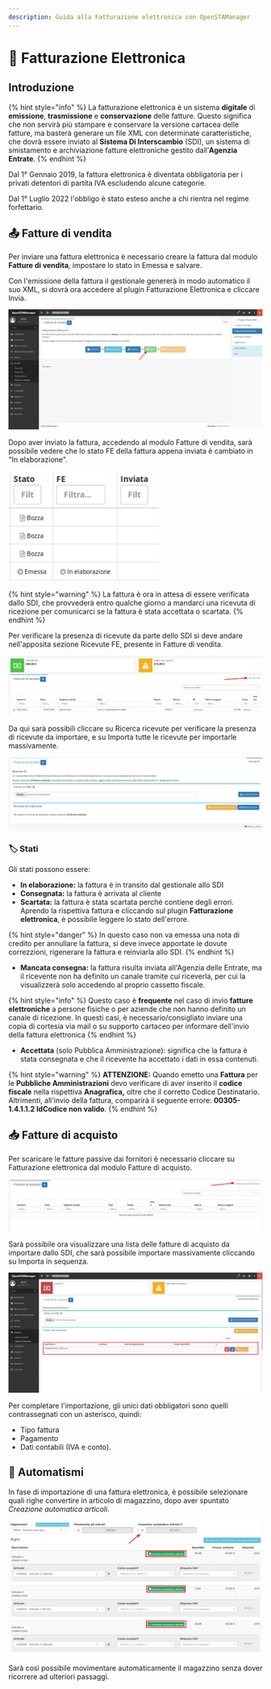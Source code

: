 ```yaml
---
description: Guida alla Fatturazione elettronica con OpenSTAManager
---
```


# 📘 Fatturazione Elettronica

## Introduzione

{% hint style="info" %}
La fatturazione elettronica è un sistema **digitale** di **emissione**, **trasmissione** e **conservazione** delle fatture. Questo significa che non servirà più stampare e conservare la versione cartacea delle fatture, ma basterà generare un file XML con determinate caratteristiche, che dovrà essere inviato al **Sistema Di Interscambio** (SDI), un sistema di smistamento e archiviazione fatture elettroniche gestito dall’**Agenzia Entrate**.
{% endhint %}

Dal 1° Gennaio 2019, la fattura elettronica è diventata obbligatoria per i privati detentori di partita IVA escludendo alcune categorie.

Dal 1° Luglio 2022 l'obbligo è stato esteso anche a chi rientra nel regime forfettario.

## 📤 Fatture di vendita

Per inviare una fattura elettronica è necessario creare la fattura dal modulo **Fatture di vendita**, impostare lo stato in Emessa e salvare.

Con l'emissione della fattura il gestionale genererà in modo automatico il suo XML, si dovrà ora accedere al plugin Fatturazione Elettronica e cliccare Invia.

![](<../../../.gitbook/assets/image (596).png>)

Dopo aver inviato la fattura, accedendo al modulo Fatture di vendita, sarà possibile vedere che lo stato FE della fattura appena inviata è cambiato in "In elaborazione".&#x20;

![](../../../.gitbook/assets/StatoInElaborazione.PNG)

{% hint style="warning" %}
La fattura è ora in attesa di essere verificata dallo SDI, che provvederà entro qualche giorno a mandarci una ricevuta di ricezione per comunicarci se la fattura è stata accettata o scartata.
{% endhint %}

Per verificare la presenza di ricevute da parte dello SDI si deve andare nell'apposita sezione Ricevute FE, presente in Fatture di vendita.

![](<../../../.gitbook/assets/image (443).png>)

Da qui sarà possibili cliccare su Ricerca ricevute per verificare la presenza di ricevute da importare, e su Importa tutte le ricevute per importarle massivamente.

![](<../../../.gitbook/assets/image (2).png>)

### 🏷️ **Stati**

Gli stati possono essere:

* **In elaborazione:** la fattura è in transito dal gestionale allo SDI
* **Consegnata:** la fattura è arrivata al cliente
* **Scartata:** la fattura è stata scartata perché contiene degli errori. Aprendo la rispettiva fattura e cliccando sul plugin **Fatturazione elettronica**, è possibile leggere lo stato dell'errore.

{% hint style="danger" %}
In questo caso non va emessa una nota di credito per annullare la fattura, si deve invece apportate le dovute correzzioni, rigenerare la fattura e reinviarla allo SDI.
{% endhint %}

* **Mancata consegna:** la fattura risulta inviata all'Agenzia delle Entrate, ma il ricevente non ha definito un canale tramite cui riceverla, per cui la visualizzerà solo accedendo al proprio cassetto fiscale.&#x20;

{% hint style="info" %}
Questo caso è **frequente** nel caso di invio **fatture elettroniche** a persone fisiche o per aziende che non hanno definito un canale di ricezione. In questi casi, è necessario/consigliato inviare una copia di cortesia via mail o su supporto cartaceo per informare dell'invio della fattura elettronica
{% endhint %}

* **Accettata** (solo Pubblica Amministrazione): significa che la fattura è stata consegnata e che il ricevente ha accettato i dati in essa contenuti.

{% hint style="warning" %}
**ATTENZIONE:** Quando emetto una **Fattura** per le **Pubbliche Amministrazioni** devo verificare di aver inserito il **codice fiscale** nella rispettiva **Anagrafica,** oltre che il corretto Codice Destinatario. Altrimenti, all'invio della fattura, comparirà il seguente errore: **00305-1.4.1.1.2 IdCodice non valido**.
{% endhint %}

## 📥 Fatture di acquisto

Per scaricare le fatture passive dai fornitori è necessario cliccare su Fatturazione elettronica dal modulo Fatture di acquisto.

![](<../../../.gitbook/assets/image (460).png>)

Sarà possibile ora visualizzare una lista delle fatture di acquisto da importare dallo SDI, che sarà possibile importare massivamente cliccando su Importa in sequenza.

![](<../../../.gitbook/assets/image (677).png>)

Per completare l'importazione, gli unici dati obbligatori sono quelli contrassegnati con un asterisco, quindi:

* Tipo fattura
* Pagamento
* Dati contabili (IVA e conto).

## 🤖 Automatismi

In fase di importazione di una fattura elettronica, è possibile selezionare quali righe convertire in articolo di magazzino, dopo aver spuntato _Creazione automatica articoli_.

![](<../../../.gitbook/assets/immagine (64) (1) (1).png>)

Sarà così possibile movimentare automaticamente il magazzino senza dover ricorrere ad ulteriori passaggi.

